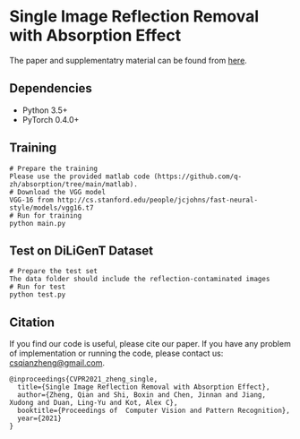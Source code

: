 
# Single Image Reflection Removal with Absorption Effect
The paper and supplementatry material can be found from [here](http://ci.idm.pku.edu.cn/CVPR21d.pdf).

## Dependencies

- Python 3.5+
- PyTorch 0.4.0+

## Training 

```shell
# Prepare the training 
Please use the provided matlab code (https://github.com/q-zh/absorption/tree/main/matlab).
# Download the VGG model
VGG-16 from http://cs.stanford.edu/people/jcjohns/fast-neural-style/models/vgg16.t7
# Run for training
python main.py 
```

## Test on DiLiGenT Dataset

```shell
# Prepare the test set 
The data folder should include the reflection-contaminated images
# Run for test
python test.py 
```


## Citation
If you find our code is useful, please cite our paper. If you have any problem of implementation or running the code, please contact us: csqianzheng@gmail.com.
```
@inproceedings{CVPR2021_zheng_single,
  title={Single Image Reflection Removal with Absorption Effect},
  author={Zheng, Qian and Shi, Boxin and Chen, Jinnan and Jiang, Xudong and Duan, Ling-Yu and Kot, Alex C},
  booktitle={Proceedings of  Computer Vision and Pattern Recognition},
  year={2021}
}
```
